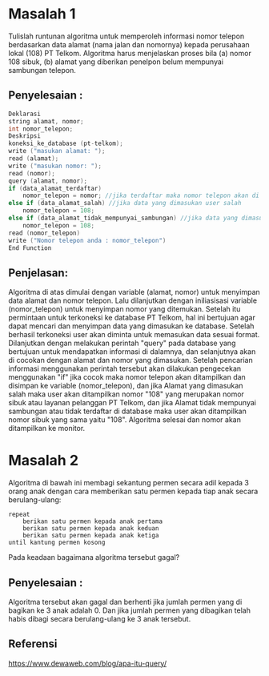 # Masalah 1

Tulislah runtunan algoritma untuk memperoleh informasi nomor telepon berdasarkan data alamat (nama jalan dan nomornya) kepada perusahaan lokal (108) PT Telkom. Algoritma harus menjelaskan proses bila (a) nomor 108 sibuk, (b) alamat yang diberikan penelpon belum mempunyai sambungan telepon.

## Penyelesaian :
```c++
Deklarasi
string alamat, nomor;
int nomor_telepon;
Deskripsi
koneksi_ke_database (pt-telkom);
write ("masukan alamat: ");
read (alamat);
write ("masukan nomor: ");
read (nomor);
query (alamat, nomor);
if (data_alamat_terdaftar) 
    nomor_telepon = nomor; //jika terdaftar maka nomor telepon akan di teruskan ke user
else if (data_alamat_salah) //jika data yang dimasukan user salah
    nomor_telepon = 108;
else if (data_alamat_tidak_mempunyai_sambungan) //jika data yang dimasukan user tidak mempunyai sambungan atau belum terdaftar di database
    nomor_telepon = 108;
read (nomor_telepon)
write ("Nomor telepon anda : nomor_telepon")
End Function
```
## Penjelasan:

Algoritma di atas dimulai dengan variable (alamat, nomor) untuk menyimpan data alamat dan nomor telepon.
Lalu dilanjutkan dengan iniliasisasi variable (nomor_telepon) untuk menyimpan nomor yang ditemukan.
Setelah itu permintaan untuk terkoneksi ke database PT Telkom, hal ini bertujuan agar dapat mencari dan menyimpan data yang dimasukan ke database.
Setelah berhasil terkoneksi user akan diminta untuk memasukan data sesuai format.
Dilanjutkan dengan melakukan perintah "query" pada database yang bertujuan untuk mendapatkan informasi di dalamnya, dan selanjutnya
akan di cocokan dengan alamat dan nomor yang dimasukan. 
Setelah pencarian informasi menggunakan perintah tersebut akan dilakukan pengecekan menggunakan "if" jika cocok maka nomor telepon akan ditampilkan dan disimpan ke
variable (nomor_telepon), dan jika Alamat yang dimasukan salah maka user akan ditampilkan nomor "108" yang merupakan nomor sibuk atau layanan pelanggan PT Telkom,
dan jika Alamat tidak mempunyai sambungan atau tidak terdaftar di database maka user akan ditampilkan nomor sibuk yang sama yaitu "108".
Algoritma selesai dan nomor akan ditampilkan ke monitor.

# Masalah 2

Algoritma di bawah ini membagi sekantung permen secara adil kepada 3 orang anak dengan cara memberikan satu permen kepada tiap anak secara berulang-ulang:

```
repeat
    berikan satu permen kepada anak pertama
    berikan satu permen kepada anak keduan
    berikan satu permen kepada anak ketiga
until kantung permen kosong
```

Pada keadaan bagaimana algoritma tersebut gagal?

## Penyelesaian :
Algoritma tersebut akan gagal dan berhenti jika jumlah permen yang di bagikan ke 3 anak adalah 0. Dan jika jumlah permen yang dibagikan telah habis dibagi secara berulang-ulang ke 3 anak tersebut.

## Referensi
https://www.dewaweb.com/blog/apa-itu-query/
